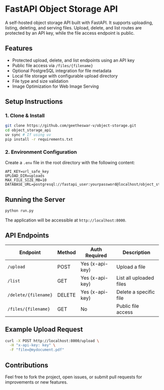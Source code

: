 # FastAPI Object Storage API

A self-hosted object storage API built with FastAPI. It supports uploading, listing, deleting, and serving files. Upload, delete, and list routes are protected by an API key, while the file access endpoint is public.

## Features

- Protected upload, delete, and list endpoints using an API key
- Public file access via `/files/{filename}`
- Optional PostgreSQL integration for file metadata
- Local file storage with configurable upload directory
- File type and size validation
- Image Optimization for Web Image Serving

## Setup Instructions

### 1. Clone & Install

```bash
git clone https://github.com/geetheswar-v/object-storage.git
cd object_storage_api
uv sync # If using uv
pip install -r requirements.txt
````

### 2. Environment Configuration

Create a `.env` file in the root directory with the following content:

```env
API_KEY=url_safe_key
UPLOAD_DIR=uploads
MAX_FILE_SIZE_MB=10
DATABASE_URL=postgresql://fastapi_user:yourpassword@localhost/object_storage
```

## Running the Server

```bash
python run.py
```

The application will be accessible at `http://localhost:8000`.

## API Endpoints

| Endpoint             | Method | Auth Required   | Description             |
| -------------------- | ------ | --------------- | ----------------------- |
| `/upload`            | POST   | Yes (x-api-key) | Upload a file           |
| `/list`              | GET    | Yes (x-api-key) | List all uploaded files |
| `/delete/{filename}` | DELETE | Yes (x-api-key) | Delete a specific file  |
| `/files/{filename}`  | GET    | No              | Public file access      |

## Example Upload Request

```bash
curl -X POST http://localhost:8000/upload \
  -H "x-api-key: key" \
  -F "file=@mydocument.pdf"
```

## Contributions

Feel free to fork the project, open issues, or submit pull requests for improvements or new features.
